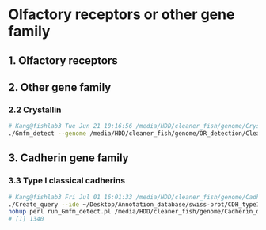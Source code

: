 # Olfactory receptors or other gene family
## 1. Olfactory receptors
## 2. Other gene family
### 2.2 Crystallin
```bash
# Kang@fishlab3 Tue Jun 21 10:16:56 /media/HDD/cleaner_fish/genome/Crystallin_detection_2
./Gmfm_detect --genome /media/HDD/cleaner_fish/genome/OR_detection/Cleaner_wrasse_softmasked_ChaHeader_final.fasta --species Cleaner_wrasse --keyword Crystallin --query /media/HDD/cleaner_fish/genome/Crystallin_detection_2/Crystallin_query.fasta --uniprot ~/Desktop/Annotation_database/swiss-prot/uniprot-filtered-reviewed_yes.fasta
```
## 3. Cadherin gene family
### 3.3 Type I classical cadherins   
```bash
# Kang@fishlab3 Fri Jul 01 16:01:33 /media/HDD/cleaner_fish/genome/Cadherin_detection
./Create_query --ide ~/Desktop/Annotation_database/swiss-prot/CDH_type1.id --keyword Cadherin --uniprot ~/Desktop/Annotation_database/swiss-prot/uniprot-filtered-reviewed_yes.fasta
nohup perl run_Gmfm_detect.pl /media/HDD/cleaner_fish/genome/Cadherin_detection/query_protein.fasta >run_Gmfm_detect.process 2>&1 &
# [1] 1340
```
